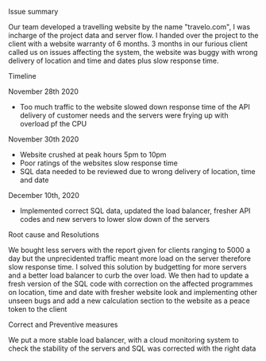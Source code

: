 Issue summary

Our team developed a travelling website by the name "travelo.com", I was incharge of the project data and server flow. I handed over the project to the client with a website warranty of 6 months. 3 months in our furious client called us on issues affecting the system, the website was buggy with wrong delivery of location and time and  dates plus slow response time.

Timeline

November 28th 2020
- Too much traffic to the website slowed down response time of the API delivery of customer needs and the servers were frying up with overload pf the CPU

November 30th 2020
- Website crushed at peak hours 5pm to 10pm
- Poor ratings of the websites slow response time
- SQL data needed to be reviewed due to wrong delivery of location, time and date

December 10th, 2020
- Implemented correct SQL data, updated the load balancer, fresher API codes and new servers to lower slow down of the servers

Root cause and Resolutions

We bought less servers with the report given for clients ranging to 5000 a day but the unprecidented traffic meant more load on the server therefore slow response time. I solved this solution by budgetting for more servers and a better load balancer to curb the over load. We then had to update a fresh version of the SQL code with correction on the affected programmes on location, time and date with fresher website look and implementing other unseen bugs and add a new calculation section to the website as a peace token to the client

Correct and Preventive measures

We put a more stable load balancer, with a cloud monitoring system to check the stability of the servers and SQL was corrected with the right data
